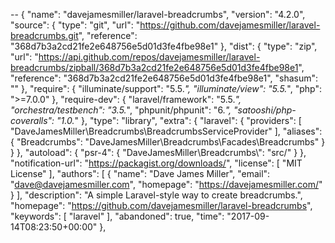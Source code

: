 --
      {
            "name": "davejamesmiller/laravel-breadcrumbs",
            "version": "4.2.0",
            "source": {
                "type": "git",
                "url": "https://github.com/davejamesmiller/laravel-breadcrumbs.git",
                "reference": "368d7b3a2cd21fe2e648756e5d01d3fe4fbe98e1"
            },
            "dist": {
                "type": "zip",
                "url": "https://api.github.com/repos/davejamesmiller/laravel-breadcrumbs/zipball/368d7b3a2cd21fe2e648756e5d01d3fe4fbe98e1",
                "reference": "368d7b3a2cd21fe2e648756e5d01d3fe4fbe98e1",
                "shasum": ""
            },
            "require": {
                "illuminate/support": "5.5.*",
                "illuminate/view": "5.5.*",
                "php": ">=7.0.0"
            },
            "require-dev": {
                "laravel/framework": "5.5.*",
                "orchestra/testbench": "3.5.*",
                "phpunit/phpunit": "6.*",
                "satooshi/php-coveralls": "1.0.*"
            },
            "type": "library",
            "extra": {
                "laravel": {
                    "providers": [
                        "DaveJamesMiller\\Breadcrumbs\\BreadcrumbsServiceProvider"
                    ],
                    "aliases": {
                        "Breadcrumbs": "DaveJamesMiller\\Breadcrumbs\\Facades\\Breadcrumbs"
                    }
                }
            },
            "autoload": {
                "psr-4": {
                    "DaveJamesMiller\\Breadcrumbs\\": "src/"
                }
            },
            "notification-url": "https://packagist.org/downloads/",
            "license": [
                "MIT License"
            ],
            "authors": [
                {
                    "name": "Dave James Miller",
                    "email": "dave@davejamesmiller.com",
                    "homepage": "https://davejamesmiller.com/"
                }
            ],
            "description": "A simple Laravel-style way to create breadcrumbs.",
            "homepage": "https://github.com/davejamesmiller/laravel-breadcrumbs",
            "keywords": [
                "laravel"
            ],
            "abandoned": true,
            "time": "2017-09-14T08:23:50+00:00"
        },